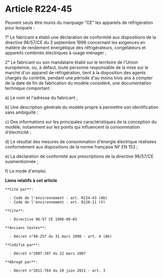 # Article R224-45

Peuvent seuls être munis du marquage "CE" les appareils de réfrigération pour lesquels :

1° Le fabricant a établi une déclaration de conformité aux dispositions de la directive 96/57/CE du 3 septembre 1996
concernant les exigences en matière de rendement énergétique des réfrigérateurs, congélateurs et appareils combinés
électriques à usage ménager ;

2° Le fabricant ou son mandataire établi sur le territoire de l'Union européenne, ou, à défaut, toute personne responsable de
la mise sur le marché d'un appareil de réfrigération, tient à la disposition des agents chargés du contrôle, pendant une
période d'au moins trois ans à compter de la date de fin de fabrication du modèle considéré, une documentation technique
comportant :

a) Le nom et l'adresse du fabricant ;

b) Une description générale du modèle propre à permettre son identification sans ambiguïté ;

c) Des informations sur les principales caractéristiques de la conception du modèle, notamment sur les points qui influencent
la consommation d'électricité ;

d) Le résultat des mesures de consommation d'énergie électrique réalisées conformément aux dispositions de la norme française
NF EN 153 ;

e) La déclaration de conformité aux prescriptions de la directive 96/57/CE susmentionnée ;

f) Le mode d'emploi.

**Liens relatifs à cet article**

	**Cité par**:

	  - Code de l'environnement - art. R224-43 (Ab)
	  - Code de l'environnement - art. R226-11 (V)

	**Cite**:

	  - Directive 96-57 CE 1996-09-03

	**Anciens textes**:

	  - Décret n°98-257 du 31 mars 1998 - art. 4 (Ab)

	**Codifié par**:

	  - Décret n°2007-397 du 22 mars 2007

	**Abrogé par**:

	  - Décret n°2011-764 du 28 juin 2011 - art. 3
